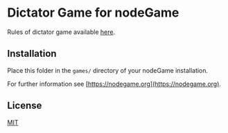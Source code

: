 # Dictator Game for nodeGame

Rules of dictator game available [here](https://en.wikibooks.org/wiki/Bestiary_of_Behavioral_Economics/Dictator_Game).

## Installation

Place this folder in the `games/` directory of your nodeGame installation.

For further information see [https://nodegame.org](https://nodegame.org).

## License

[MIT](LICENSE)

